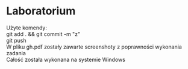 # Laboratorium

Użyte komendy: <br>
git add . && git commit -m "z" <br>
git push <br>
W pliku gh.pdf zostały zawarte screenshoty z poprawności wykonania zadania <br>
Całość została wykonana na systemie Windows
